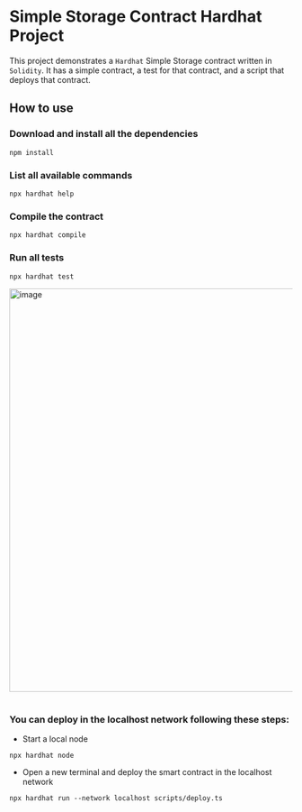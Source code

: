 # Simple Storage Contract Hardhat Project

This project demonstrates a `Hardhat` Simple Storage contract written in `Solidity`. It has a simple contract, a test for that contract, and a script that deploys that contract.

## How to use

### Download and install all the dependencies
```shell
npm install
```

### List all available commands
```shell
npx hardhat help
```

### Compile the contract
```shell
npx hardhat compile
```

### Run all tests
```shell
npx hardhat test
```

<img width="716" alt="image" src="https://user-images.githubusercontent.com/14263913/182964693-e8a665cb-c347-48f0-bd12-aadaa79d2933.png">

#


### You can deploy in the localhost network following these steps:

- Start a local node
```shell
npx hardhat node
```

- Open a new terminal and deploy the smart contract in the localhost network
```shell
npx hardhat run --network localhost scripts/deploy.ts
```
